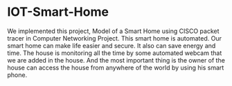 # IOT-Smart-Home
We implemented this project, Model of a Smart Home using CISCO packet tracer in Computer Networking Project. This smart home is automated. Our smart home can make life easier and secure. It also can save energy and time. The house is monitoring all the time by some automated webcam that we are added in the house. And the most important thing is the owner of the house can access the house from anywhere of the world by using his smart phone.
